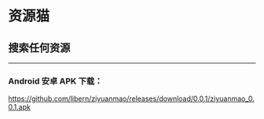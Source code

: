 # 资源猫 
## 搜索任何资源

------
### Android 安卓 APK 下载：
https://github.com/libern/ziyuanmao/releases/download/0.0.1/ziyuanmao_0.0.1.apk
